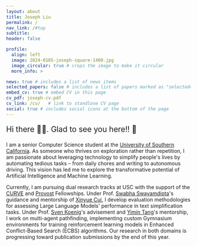 ```yaml
---
layout: about
title: Joseph Liu
permalink: /
nav_link: /#top
subtitle:
header: false

profile:
  align: left
  image: 2024-0105-joseph-square-1400.jpg
  image_circular: true # crops the image to make it circular
  more_info: >

news: true # includes a list of news items
selected_papers: false # includes a list of papers marked as "selected={true}"
embed_cv: true # embed CV in this page
cv_pdf: joseph-cv.pdf
cv_link: /cv/   # link to standlone CV page
social: true # includes social icons at the bottom of the page
---
```


<p style="font-size: 1.3rem;"> Hi there 👋👋.  Glad to see you here!! 🎊</p>

I am a senior Computer Science student at the [University of Southern California](https://usc.edu). As someone who thrives on exploration rather than repetition, I am passionate about leveraging technology to simplify people's lives by automating tedious tasks – from daily chores and writing to autonomous driving. This vision has led me to explore the transformative potential of Artificial Intelligence and Machine Learning.

Currently, I am pursuing dual research tracks at USC with the support of the [CURVE](https://viterbiundergrad.usc.edu/research/curve/) and [Provost](https://careers.usc.edu/experiences/usc-provosts-undergrad-research-fellowships-2/) Fellowships. Under Prof. [Swabha Swayamdipta](https://swabhs.com/)'s guidance and mentorship of [Xinyue Cui](https://x-f-cui.github.io/website/), I develop evaluation methodologies for assessing Large Language Models' performance in text simplification tasks. Under Prof. [Sven Koenig](https://ics.uci.edu/~svenk/)'s advisement and [Yimin Tang](https://sites.google.com/view/yimintang)'s mentorship, I work on multi-agent pathfinding, implementing custom Gymnasium environments for training reinforcement learning models in Enhanced Conflict-Based Search (ECBS) algorithms. Our research in both domains is progressing toward publication submissions by the end of this year.